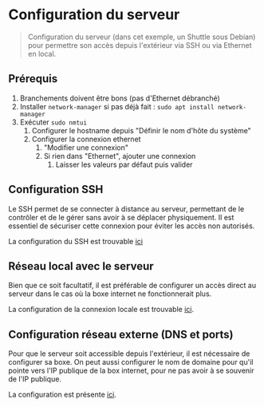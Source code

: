 # Configuration du serveur

> Configuration du serveur (dans cet exemple, un Shuttle sous Debian) pour permettre son accès depuis l'extérieur via SSH ou via Ethernet en local.

## Prérequis

1. Branchements doivent être bons (pas d'Ethernet débranché)
2. Installer `network-manager` si pas déjà fait : `sudo apt install network-manager`
3. Exécuter `sudo nmtui`
   1. Configurer le hostname depuis "Définir le nom d'hôte du système"
   2. Configurer la connexion ethernet
      1. "Modifier une connexion"
      2. Si rien dans "Ethernet", ajouter une connexion
         1. Laisser les valeurs par défaut puis valider

## Configuration SSH

Le SSH permet de se connecter à distance au serveur, permettant de le contrôler et de le gérer sans avoir à se déplacer physiquement. Il est essentiel de sécuriser cette connexion pour éviter les accès non autorisés.

La configuration du SSH est trouvable [ici](./remote-access.md)

## Réseau local avec le serveur

Bien que ce soit facultatif, il est préférable de configurer un accès direct au serveur dans le cas où la boxe internet ne fonctionnerait plus.

La configuration de la connexion locale est trouvable [ici](./offline-network.md).

## Configuration réseau externe (DNS et ports)

Pour que le serveur soit accessible depuis l'extérieur, il est nécessaire de configurer sa boxe. On peut aussi configurer le nom de domaine pour qu'il pointe vers l'IP publique de la box internet, pour ne pas avoir à se souvenir de l'IP publique.

La configuration est présente [ici](./router-setup.md#configuration-des-ports).
